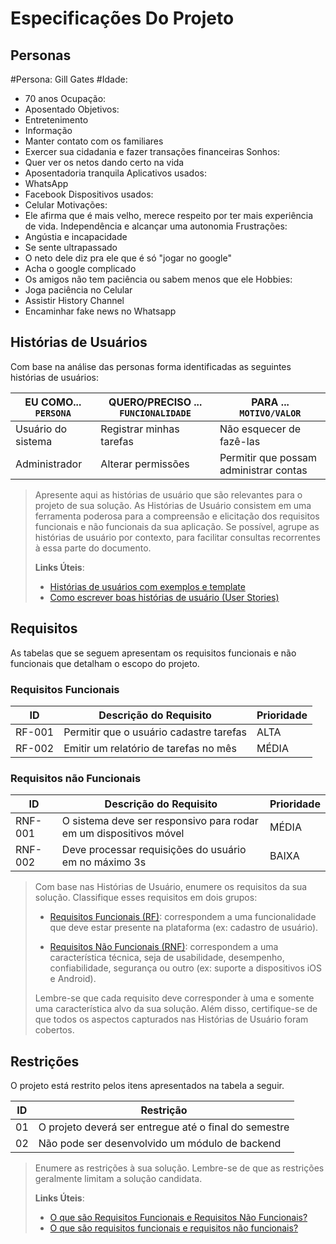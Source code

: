 # Especificações Do Projeto


## Personas

#Persona: Gill Gates
#Idade: 
- 70 anos 
Ocupação: 
- Aposentado
Objetivos: 
- Entretenimento 
- Informação 
- Manter contato com os familiares 
- Exercer sua cidadania e fazer transações financeiras
Sonhos: 
- Quer ver os netos dando certo na vida 
- Aposentadoria tranquila
Aplicativos usados: 
- WhatsApp 
- Facebook
Dispositivos usados: 
- Celular
Motivações: 
- Ele afirma que é mais velho, merece respeito por ter mais experiência de vida.
Independência e alcançar uma autonomia
Frustrações:
- Angústia e incapacidade 
- Se sente ultrapassado
- O neto dele diz pra ele que é só "jogar no google"
- Acha o google complicado 
- Os amigos não tem paciência ou sabem menos que ele
Hobbies: 
- Joga paciência no Celular
- Assistir History Channel
- Encaminhar fake news no Whatsapp




## Histórias de Usuários

Com base na análise das personas forma identificadas as seguintes histórias de usuários:

|EU COMO... `PERSONA`| QUERO/PRECISO ... `FUNCIONALIDADE` |PARA ... `MOTIVO/VALOR`                 |
|--------------------|------------------------------------|----------------------------------------|
|Usuário do sistema  | Registrar minhas tarefas           | Não esquecer de fazê-las               |
|Administrador       | Alterar permissões                 | Permitir que possam administrar contas |

> Apresente aqui as histórias de usuário que são relevantes para o
> projeto de sua solução. As Histórias de Usuário consistem em uma
> ferramenta poderosa para a compreensão e elicitação dos requisitos
> funcionais e não funcionais da sua aplicação. Se possível, agrupe as
> histórias de usuário por contexto, para facilitar consultas
> recorrentes à essa parte do documento.
>
> **Links Úteis**:
> - [Histórias de usuários com exemplos e template](https://www.atlassian.com/br/agile/project-management/user-stories)
> - [Como escrever boas histórias de usuário (User Stories)](https://medium.com/vertice/como-escrever-boas-users-stories-hist%C3%B3rias-de-usu%C3%A1rios-b29c75043fac)

## Requisitos

As tabelas que se seguem apresentam os requisitos funcionais e não funcionais que detalham o escopo do projeto.

### Requisitos Funcionais

|ID    | Descrição do Requisito  | Prioridade |
|------|-----------------------------------------|----|
|RF-001| Permitir que o usuário cadastre tarefas | ALTA | 
|RF-002| Emitir um relatório de tarefas no mês   | MÉDIA |


### Requisitos não Funcionais

|ID     | Descrição do Requisito  |Prioridade |
|-------|-------------------------|----|
|RNF-001| O sistema deve ser responsivo para rodar em um dispositivos móvel | MÉDIA | 
|RNF-002| Deve processar requisições do usuário em no máximo 3s |  BAIXA | 

> Com base nas Histórias de Usuário, enumere os requisitos da sua
> solução. Classifique esses requisitos em dois grupos:
>
> - [Requisitos Funcionais
>   (RF)](https://pt.wikipedia.org/wiki/Requisito_funcional):
>   correspondem a uma funcionalidade que deve estar presente na
>   plataforma (ex: cadastro de usuário).
>
> - [Requisitos Não Funcionais
>   (RNF)](https://pt.wikipedia.org/wiki/Requisito_n%C3%A3o_funcional):
>   correspondem a uma característica técnica, seja de usabilidade,
>   desempenho, confiabilidade, segurança ou outro (ex: suporte a
>   dispositivos iOS e Android).
>
> Lembre-se que cada requisito deve corresponder à uma e somente uma
> característica alvo da sua solução. Além disso, certifique-se de que
> todos os aspectos capturados nas Histórias de Usuário foram cobertos.

## Restrições

O projeto está restrito pelos itens apresentados na tabela a seguir.

|ID| Restrição                                             |
|--|-------------------------------------------------------|
|01| O projeto deverá ser entregue até o final do semestre |
|02| Não pode ser desenvolvido um módulo de backend        |


> Enumere as restrições à sua solução. Lembre-se de que as restrições
> geralmente limitam a solução candidata.
> 
> **Links Úteis**:
> - [O que são Requisitos Funcionais e Requisitos Não Funcionais?](https://codificar.com.br/requisitos-funcionais-nao-funcionais/)
> - [O que são requisitos funcionais e requisitos não funcionais?](https://analisederequisitos.com.br/requisitos-funcionais-e-requisitos-nao-funcionais-o-que-sao/)
